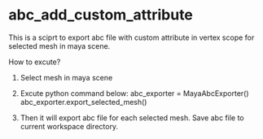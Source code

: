 # abc_add_custom_attribute
This is a sciprt to export abc file with custom attribute in vertex scope for selected mesh in maya scene.


How to excute?

1. Select mesh in maya scene

2. Excute python command below:
	abc_exporter = MayaAbcExporter()
	abc_exporter.export_selected_mesh()

3. Then it will export abc file for each selected mesh. 
   Save abc file to current workspace directory.
